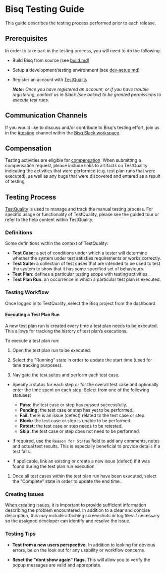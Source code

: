 # Bisq Testing Guide

This guide describes the testing process performed prior to each release.

## Prerequisites

In order to take part in the testing process, you will need to do the following:

- Build Bisq from source (see [build.md](build.md))
- Setup a development/testing environment (see [dev-setup.md](dev-setup.md))
- Register an account with [TestQuality](https://bisq.testquality.com)

  _**Note:** Once you have registered an account, or if you have trouble registering, contact us in Slack (see below) to be granted permissions to execute test runs._

## Communication Channels

If you would like to discuss and/or contribute to Bisq's testing effort, join us in the [#testing](https://bisq.slack.com/messages/CEBLT79ML) channel within the [Bisq Slack workspace](https://bisq.network/slack-invite).

## Compensation

Testing activities are eligible for [compensation](https://docs.bisq.network/dao/phase-zero.html#how-to-request-compensation). When submitting a compensation request, please include links to artifacts on TestQuality indicating the activities that were performed (e.g. test plan runs that were executed), as well as any bugs that were discovered and entered as a result of testing.

## Testing Process

[TestQuality](https://bisq.testquality.com) is used to manage and track the manual testing process. For specific usage or functionality of TestQuality, please see the guided tour or refer to the help content within TestQuality.

### Definitions

Some definitions within the context of TestQuality:

- **Test Case:** a set of conditions under which a tester will determine whether the system under test satisfies requirements or works correctly.
- **Test Suite:** a collection of test cases that are intended to be used to test the system to show that it has some specified set of behaviours.
- **Test Plan:** defines a particular testing scope with testing activities.
- **Test Plan Run:** an occurrence in which a particular test plan is executed.

### Testing Workflow

Once logged in to TestQuality, select the Bisq project from the dashboard.

#### Executing a Test Plan Run

A new test plan run is created every time a test plan needs to be executed. This allows for tracking the history of test plan’s executions.

To execute a test plan run:

1. Open the test plan run to be executed.

1. Select the "Running" state in order to update the start time (used for time tracking purposes).

1. Navigate the test suites and perform each test case.

  - Specify a status for each step or for the overall test case and optionally enter the time spent on each step. Select from one of the following statuses:

    - **Pass:** the test case or step has passed successfully.
    - **Pending:** the test case or step has yet to be performed.
    - **Fail:** there is an issue (defect) related to the test case or step.
    - **Block:** the test case or step is unable to be performed.
    - **Retest:** the test case or step needs to be retested.
    - **Skip:** the test case or step does not need to be performed.

  - If required, use the `Reason for Status` field to add any comments, notes and actual test results. This is especially beneficial to provide details if a test fails.

  - If applicable, link an existing or create a new issue (defect) if it was found during the test plan run execution.

1. Once all test cases within the test plan run have been executed, select the "Complete" state in order to update the end time.

### Creating Issues

When creating issues, it is important to provide sufficient information describing the problem encountered. In addition to a clear and concise description, this may include attaching screenshots or log files if necessary so the assigned developer can identify and resolve the issue.

### Testing Tips

- **Test from a new users perspective.** In addition to looking for obvious errors, be on the look out for any usability or workflow concerns.

- **Reset the "dont show again" flags.** This will allow you to verify the popup messages are valid and appropriate.

